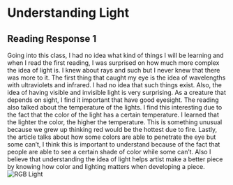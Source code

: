  # Understanding Light
 ## Reading Response 1
 Going into this class, I had no idea what kind of things I will be learning and when I read the first reading, I was surprised on how much more complex the idea of light is. I knew about rays and such but I never knew that there was more to it. The first thing that caught my eye is the idea of wavelengths with ultraviolets and infrared. I had no idea that such things exist. Also, the idea of having visible and invisible light is very surprising. As a creature that depends on sight, I find it important that have good eyesight.
 The reading also talked about the temperature of the lights. I find this interesting due to the fact that the color of the light has a certain temperature. I learned that the lighter the color, the higher the temperature. This is something unusual because we grew up thinking red would be the hottest due to fire. Lastly, the article talks about how some colors are able to penetrate the eye but some can’t, I think this is important to understand because of the fact that people are able to see a certain shade of color while some can’t. Also I believe that understanding the idea of light helps artist make a better piece by knowing how color and lighting matters when developing a piece.
  ![RGB Light](https://www.laserworld.com/shop/media/catalog/product/cache/1/thumbnail/9df78eab33525d08d6e5fb8d27136e95/r/t/rti_nano_rgb-0008_1.jpg)
